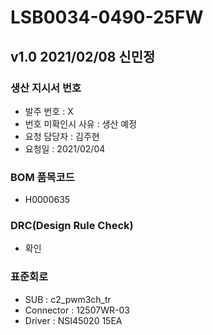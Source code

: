 # LSB0034-0490-25FW

## v1.0 2021/02/08 신민정

### 생산 지시서 번호
* 발주 번호 : X
* 번호 미확인시 사유 : 생산 예정
* 요청 담당자 : 김주현
* 요청일 : 2021/02/04

###  BOM 품목코드
* H0000635

### DRC(Design Rule Check)
* 확인

### 표준회로
* SUB : c2_pwm3ch_tr
* Connector : 12507WR-03
* Driver : NSI45020 15EA
